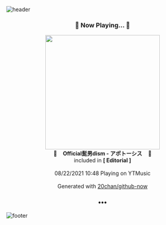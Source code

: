 ![header](https://capsule-render.vercel.app/api?type=wave&height=170&section=header&text=Hi.%20I'm%20SHIFT&fontColor=090707&fontAlignX=45&fontAlignY=65&fontSize=100)

<h3 align="center">🎵 Now Playing... 🎵</h3>
<p align="center">
  <a href="https://music.youtube.com/watch?v=y-abO0PMZAY">
    <img width="300" src="https://lh3.googleusercontent.com/zZy89DQBNNe9nMoOeR-xiJKiINPI1Y1YzePRO2Fwt4pj20Tm_FkBHnQODMAoxapzaT_tiSacaKR3TiVb">
  </a>
  <br>
  🎵&nbsp&nbsp&nbsp <b>Official髭男dism - アポトーシス</b> &nbsp&nbsp&nbsp🎵
  <br>
  included in <b>[ Editorial ]</b>
  
  <br />
  <br />
  08/22/2021 10:48 Playing on YTMusic
  <br />
  <br />
  Generated with <a href="https://github.com/20chan/github-now">20chan/github-now</a>
</p>

<h3 align="center">•••</h3>

![footer](https://capsule-render.vercel.app/api?type=wave&height=150&section=footer)
